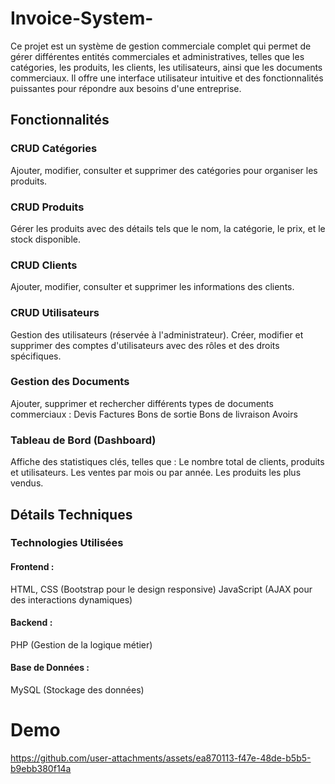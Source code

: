 # Invoice-System-

Ce projet est un système de gestion commerciale complet qui permet de gérer différentes entités commerciales et administratives, telles que les catégories, les produits, les clients, les utilisateurs, ainsi que les documents commerciaux. Il offre une interface utilisateur intuitive et des fonctionnalités puissantes pour répondre aux besoins d'une entreprise.


## Fonctionnalités

### CRUD Catégories
Ajouter, modifier, consulter et supprimer des catégories pour organiser les produits.
### CRUD Produits
Gérer les produits avec des détails tels que le nom, la catégorie, le prix, et le stock disponible.
### CRUD Clients
Ajouter, modifier, consulter et supprimer les informations des clients.
### CRUD Utilisateurs
Gestion des utilisateurs (réservée à l'administrateur).
Créer, modifier et supprimer des comptes d'utilisateurs avec des rôles et des droits spécifiques.
### Gestion des Documents
Ajouter, supprimer et rechercher différents types de documents commerciaux :
Devis
Factures
Bons de sortie
Bons de livraison
Avoirs
### Tableau de Bord (Dashboard)
Affiche des statistiques clés, telles que :
Le nombre total de clients, produits et utilisateurs.
Les ventes par mois ou par année.
Les produits les plus vendus.


## Détails Techniques
### Technologies Utilisées
#### Frontend :
HTML, CSS (Bootstrap pour le design responsive)
JavaScript (AJAX pour des interactions dynamiques)
#### Backend :
PHP (Gestion de la logique métier)
#### Base de Données :
MySQL (Stockage des données)

# Demo
https://github.com/user-attachments/assets/ea870113-f47e-48de-b5b5-b9ebb380f14a
